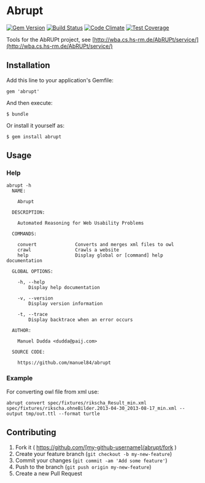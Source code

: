 # Abrupt
[![Gem Version](https://badge.fury.io/rb/abrupt.svg)](http://badge.fury.io/rb/abrupt)
[![Build Status](https://travis-ci.org/manuel84/abrupt.svg?branch=master)](https://travis-ci.org/manuel84/abrupt)
[![Code Climate](https://codeclimate.com/github/manuel84/abrupt/badges/gpa.svg)](https://codeclimate.com/github/manuel84/abrupt)
[![Test Coverage](https://codeclimate.com/github/manuel84/abrupt/badges/coverage.svg)](https://codeclimate.com/github/manuel84/abrupt)

Tools for the AbRUPt project, see [http://wba.cs.hs-rm.de/AbRUPt/service/](http://wba.cs.hs-rm.de/AbRUPt/service/)

## Installation

Add this line to your application's Gemfile:

    gem 'abrupt'

And then execute:

    $ bundle

Or install it yourself as:

    $ gem install abrupt

## Usage

### Help
```shell
abrupt -h
  NAME:

    Abrupt

  DESCRIPTION:

    Automated Reasoning for Web Usability Problems

  COMMANDS:

    convert              Converts and merges xml files to owl
    crawl                Crawls a website
    help                 Display global or [command] help documentation

  GLOBAL OPTIONS:

    -h, --help
        Display help documentation

    -v, --version
        Display version information

    -t, --trace
        Display backtrace when an error occurs

  AUTHOR:

    Manuel Dudda <dudda@paij.com>

  SOURCE CODE:

    https://github.com/manuel84/abrupt
```


### Example

For converting owl file from xml use: 

```shell
abrupt convert spec/fixtures/rikscha_Result_min.xml spec/fixtures/rikscha.ohneBilder.2013-04-30_2013-08-17_min.xml --output tmp/out.ttl --format turtle
```

## Contributing

1. Fork it ( https://github.com/[my-github-username]/abrupt/fork )
2. Create your feature branch (`git checkout -b my-new-feature`)
3. Commit your changes (`git commit -am 'Add some feature'`)
4. Push to the branch (`git push origin my-new-feature`)
5. Create a new Pull Request
